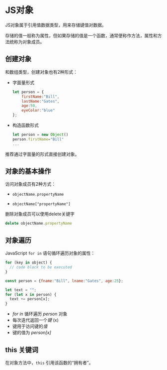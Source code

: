 # JS对象

JS对象属于引用值数据类型，用来存储键值对数据。

存储的值一般称为属性，但如果存储的值是一个函数，通常便称作方法，属性和方法统称为对象成员。

## 创建对象

和数组类型，创建对象也有2种形式：

* 字面量形式

  ```js
  let person = {
      firstName:"Bill",
      lastName:"Gates",
      age:50,
      eyeColor:"blue"
  };
  ```

* 构造函数形式

  ```js
  let person = new Object()
  person.firstName="Bill"
  ...
  ```

推荐通过字面量的形式直接创建对象。

## 对象的基本操作

访问对象成员有2种方式：

* ```
  objectName.propertyName
  ```

* ```
  objectName["propertyName"]
  ```

删除对象成员可以使用delete关键字

```js
delete objectName.propertyName
```

## 对象遍历

JavaScript `for in` 语句循环遍历对象的属性：

```js
for (key in object) {
  // code block to be executed
}
```

```js
const person = {fname:"Bill", lname:"Gates", age:25};

let text = "";
for (let x in person) {
  text += person[x];
}
```

- *for in* 循环遍历 *person* 对象
- 每次迭代返回一个*键* (x)
- 键用于访问键的*值*
- 键的值为 *person[x]*

## this 关键词

在对象方法中，`this` 引用该函数的“拥有者”。


